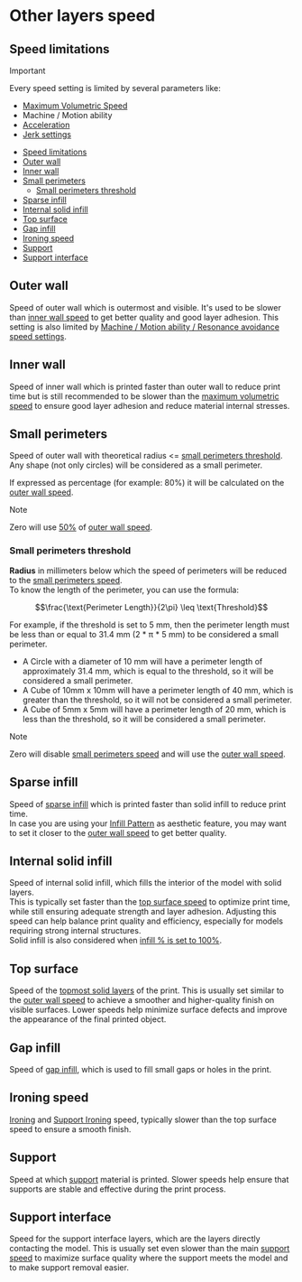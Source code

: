 # Other layers speed

## Speed limitations

> [!IMPORTANT]
> Every speed setting is limited by several parameters like:
>
> - [Maximum Volumetric Speed](volumetric-speed-calib)
> - Machine / Motion ability
> - [Acceleration](speed_settings_acceleration)
> - [Jerk settings](speed_settings_jerk_xy)

- [Speed limitations](#speed-limitations)
- [Outer wall](#outer-wall)
- [Inner wall](#inner-wall)
- [Small perimeters](#small-perimeters)
  - [Small perimeters threshold](#small-perimeters-threshold)
- [Sparse infill](#sparse-infill)
- [Internal solid infill](#internal-solid-infill)
- [Top surface](#top-surface)
- [Gap infill](#gap-infill)
- [Ironing speed](#ironing-speed)
- [Support](#support)
- [Support interface](#support-interface)

## Outer wall

Speed of outer wall which is outermost and visible. It's used to be slower than [inner wall speed](#inner-wall) to get better quality and good layer adhesion.
This setting is also limited by [Machine / Motion ability / Resonance avoidance speed settings](vfa-calib).

## Inner wall

Speed of inner wall which is printed faster than outer wall to reduce print time but is still recommended to be slower than the [maximum volumetric speed](volumetric-speed-calib) to ensure good layer adhesion and reduce material internal stresses.

## Small perimeters

Speed of outer wall with theoretical radius <= [small perimeters threshold](#small-perimeters-threshold).
Any shape (not only circles) will be considered as a small perimeter.

If expressed as percentage (for example: 80%) it will be calculated on the [outer wall speed](#outer-wall).

> [!NOTE]
> Zero will use [50%](https://github.com/SoftFever/OrcaSlicer/blob/7d2a12aa3cbf2e7ca5d0523446bf1d1d4717f8d1/src/libslic3r/GCode.cpp#L4698) of [outer wall speed](#outer-wall).

### Small perimeters threshold

**Radius** in millimeters below which the speed of perimeters will be reduced to the [small perimeters speed](#small-perimeters).  
To know the length of the perimeter, you can use the formula:

```math
\frac{\text{Perimeter Length}}{2\pi} \leq \text{Threshold}
```

For example, if the threshold is set to 5 mm, then the perimeter length must be less than or equal to 31.4 mm (2 * π * 5 mm) to be considered a small perimeter.

- A Circle with a diameter of 10 mm will have a perimeter length of approximately 31.4 mm, which is equal to the threshold, so it will be considered a small perimeter.
- A Cube of 10mm x 10mm will have a perimeter length of 40 mm, which is greater than the threshold, so it will not be considered a small perimeter.
- A Cube of 5mm x 5mm will have a perimeter length of 20 mm, which is less than the threshold, so it will be considered a small perimeter.

> [!NOTE]
> Zero will disable [small perimeters speed](#small-perimeters) and will use the [outer wall speed](#outer-wall).

## Sparse infill

Speed of [sparse infill](strength_settings_infill) which is printed faster than solid infill to reduce print time.  
In case you are using your [Infill Pattern](strength_settings_infill) as aesthetic feature, you may want to set it closer to the [outer wall speed](#outer-wall) to get better quality.

## Internal solid infill

Speed of internal solid infill, which fills the interior of the model with solid layers.  
This is typically set faster than the [top surface speed](#top-surface) to optimize print time, while still ensuring adequate strength and layer adhesion. Adjusting this speed can help balance print quality and efficiency, especially for models requiring strong internal structures.  
Solid infill is also considered when [infill % is set to 100%](strength_settings_infill#internal-solid-infill).

## Top surface

Speed of the [topmost solid layers](strength_settings_top_bottom_shells) of the print. This is usually set similar to the [outer wall speed](#outer-wall) to achieve a smoother and higher-quality finish on visible surfaces. Lower speeds help minimize surface defects and improve the appearance of the final printed object.

## Gap infill

Speed of [gap infill](strength_settings_infill#apply-gap-fill), which is used to fill small gaps or holes in the print.

## Ironing speed

[Ironing](quality_settings_ironing) and [Support Ironing](support_settings_ironing) speed, typically slower than the top surface speed to ensure a smooth finish.

## Support

Speed at which [support](support_settings_support) material is printed. Slower speeds help ensure that supports are stable and effective during the print process.

## Support interface

Speed for the support interface layers, which are the layers directly contacting the model. This is usually set even slower than the main [support speed](#support) to maximize surface quality where the support meets the model and to make support removal easier.
